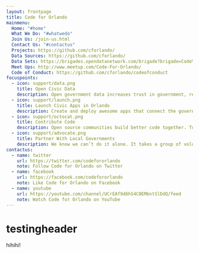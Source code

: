 ```yaml
---
layout: frontpage
title: Code for Orlando
mainmenu:
  Home: "#home"
  What We Do: "#whatwedo"
  Join Us: /join-us.html
  Contact Us: "#contactus"
  Projects: https://github.com/cforlando/
  Data Sources: https://github.com/cforlando/
  Data Sets: https://brigades.opendatanetwork.com/brigade?brigade=Code%20for%20Orlando
  Meet Ups: http://www.meetup.com/Code-For-Orlando/
  Code of Conduct: https://github.com/cforlando/codeofconduct
focuspoints:
  - icon: support/data.png
    title: Open Civic Data
    description: Open government data increases trust in government, reduces friction in processes, and leads to economic development through new technologies and companies. Civic data does not free itself. It needs you to liberate it.
  - icon: support/launch.png
    title: Launch Civic Apps in Orlando
    description: Create and deploy awesome apps that connect the government to citizens. As civic hackers we can change the way our city and residents uses web and mobile software to operate.
  - icon: support/octocat.png
    title: Contribute Code
    description: Open source communities build better code together. Together with other Code for America cities we can build better apps by contributing all our code to the Code for America repositories.
  - icon: support/advocate.png
    title: Partner With Local Governments
    description: We know we can’t do it alone. It takes a group of volunteers working with our local cities and governments to make an impact.
contactus:
  - name: twitter
    url: https://twitter.com/codefororlando
    note: Follow Code for Orlando on Twitter
  - name: facebook
    url: https://facebook.com/codefororlando
    note: Like Code for Orlando on Facebook
  - name: youtube
    url: https://youtube.com/channel/UCrEAf9d6hS4C0EMbntSlDdQ/feed
    note: Watch Code for Orlando on YouTube
---
```


testingheader
=============

hihihi!
